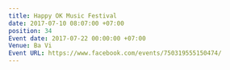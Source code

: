 ```yaml
---
title: Happy OK Music Festival
date: 2017-07-10 08:07:00 +07:00
position: 34
Event date: 2017-07-22 00:00:00 +07:00
Venue: Ba Vi
Event URL: https://www.facebook.com/events/750319555150474/
---
```


